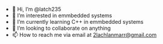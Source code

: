 - 👋 Hi, I’m @latch235
- 👀 I’m interested in emmbedded systems
- 🌱 I’m currently learning C++ in emmbedded systems
- 💞️ I’m looking to collaborate on anything
- 📫 How to reach me via email at 2lachlanmarr@gmail.com

<!---
latch235/latch235 is a ✨ special ✨ repository because its `README.md` (this file) appears on your GitHub profile.
You can click the Preview link to take a look at your changes.
--->
